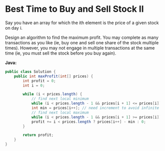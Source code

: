 # Best Time to Buy and Sell Stock II

Say you have an array for which the ith element is the price of a given stock on day i.

Design an algorithm to find the maximum profit. You may complete as many transactions as you like (ie, buy one and sell one share of the stock multiple times). However, you may not engage in multiple transactions at the same time (ie, you must sell the stock before you buy again).

**Java:**
```java
public class Solution {
    public int maxProfit(int[] prices) {
        int profit = 0;
        int i = 0;

        while (i < prices.length) {
            // find next local minimum
            while (i < prices.length - 1 && prices[i + 1] <= prices[i]) i++;
            int min = prices[i++]; // need increment to avoid infinite loop for [1]
            // find next local maximum
            while (i < prices.length - 1 && prices[i + 1] >= prices[i]) i++;
            profit += i < prices.length ? prices[i++] - min : 0;
        }

        return profit;
    }
}
```
